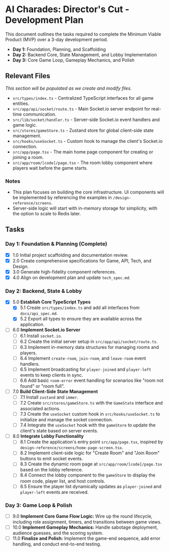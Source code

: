# AI Charades: Director's Cut - Development Plan

This document outlines the tasks required to complete the Minimum Viable Product (MVP) over a 3-day development period.

- **Day 1:** Foundation, Planning, and Scaffolding
- **Day 2:** Backend Core, State Management, and Lobby Implementation
- **Day 3:** Core Game Loop, Gameplay Mechanics, and Polish

## Relevant Files

_This section will be populated as we create and modify files._

- `src/types/index.ts` - Centralized TypeScript interfaces for all game entities.
- `src/app/api/socket/route.ts` - Main Socket.io server endpoint for real-time communication.
- `src/lib/socket/handler.ts` - Server-side Socket.io event handlers and game logic.
- `src/stores/gameStore.ts` - Zustand store for global client-side state management.
- `src/hooks/useSocket.ts` - Custom hook to manage the client's Socket.io connection.
- `src/app/page.tsx` - The main home page component for creating or joining a room.
- `src/app/room/[code]/page.tsx` - The room lobby component where players wait before the game starts.

### Notes

- This plan focuses on building the core infrastructure. UI components will be implemented by referencing the examples in `/design-reference/screens`.
- Server-side logic will start with in-memory storage for simplicity, with the option to scale to Redis later.

## Tasks

### Day 1: Foundation & Planning (Complete)

- [x] 1.0 Initial project scaffolding and documentation review.
- [x] 2.0 Create comprehensive specifications for Game, API, Tech, and Design.
- [x] 3.0 Generate high-fidelity component references.
- [x] 4.0 Align on development plan and update `tech_spec.md`.

### Day 2: Backend, State & Lobby

- [x] 5.0 **Establish Core TypeScript Types**
  - [x] 5.1 Create `src/types/index.ts` and add all interfaces from `docs/api_spec.md`.
  - [x] 5.2 Export all types to ensure they are available across the application.
- [ ] 6.0 **Implement Socket.io Server**
  - [ ] 6.1 Install `socket.io`.
  - [ ] 6.2 Create the initial server setup in `src/app/api/socket/route.ts`.
  - [ ] 6.3 Implement in-memory data structures for managing rooms and players.
  - [ ] 6.4 Implement `create-room`, `join-room`, and `leave-room` event handlers.
  - [ ] 6.5 Implement broadcasting for `player-joined` and `player-left` events to keep clients in sync.
  - [ ] 6.6 Add basic `room-error` event handling for scenarios like "room not found" or "room full".
- [ ] 7.0 **Build Client-Side State Management**
  - [ ] 7.1 Install `zustand` and `immer`.
  - [ ] 7.2 Create `src/stores/gameStore.ts` with the `GameState` interface and associated actions.
  - [ ] 7.3 Create the `useSocket` custom hook in `src/hooks/useSocket.ts` to initialize and manage the socket connection.
  - [ ] 7.4 Integrate the `useSocket` hook with the `gameStore` to update the client's state based on server events.
- [ ] 8.0 **Integrate Lobby Functionality**
  - [ ] 8.1 Create the application's entry point `src/app/page.tsx`, inspired by `design-reference/screens/home-page-screen.tsx`.
  - [ ] 8.2 Implement client-side logic for "Create Room" and "Join Room" buttons to emit socket events.
  - [ ] 8.3 Create the dynamic room page at `src/app/room/[code]/page.tsx` based on the lobby reference.
  - [ ] 8.4 Connect the lobby component to the `gameStore` to display the room code, player list, and host controls.
  - [ ] 8.5 Ensure the player list dynamically updates as `player-joined` and `player-left` events are received.

### Day 3: Game Loop & Polish

- [ ] 9.0 **Implement Core Game Flow Logic:** Wire up the round lifecycle, including role assignment, timers, and transitions between game views.
- [ ] 10.0 **Implement Gameplay Mechanics:** Handle sabotage deployment, audience guesses, and the scoring system.
- [ ] 11.0 **Finalize and Polish:** Implement the game-end sequence, add error handling, and conduct end-to-end testing.
